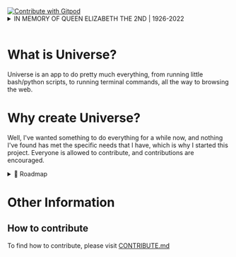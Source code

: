 <a href="https://gitpod.io/github.com/LinuxGamer/Universe">
  <img
    src="https://img.shields.io/badge/Contribute%20with-Gitpod-908a85?logo=gitpod"
    alt="Contribute with Gitpod"
  />
</a>
<br>
<details>
<summary>IN MEMORY OF QUEEN ELIZABETH THE 2ND | 1926-2022</summary>
On 8<sup>th</sup> September 2022, Queen Elizabeth II died peacefully at Balmoral Castle, Scotland. This banner is in memorial of her, and as such will be up until the date of her funeral (Monday 19th September 2022). R.I.P. Her Majesty.
</details>
<br>

# What is Universe?
Universe is an app to do pretty much everything, from running little bash/python scripts, to running terminal commands, all the way to browsing the web.

# Why create Universe?
Well, I've wanted something to do everything for a while now, and nothing I've found has met the specific needs that I have, which is why I started this project. Everyone is allowed to contribute, and contributions are encouraged.

<details>
<summary>📁 Roadmap</summary>
<br>

   | Task | Status | Expected Release |
   | :--- | :--- | :--- |
   | Add window | In Progress | v0.1 |
   | Add scrip tab | Not Started | v0.1 |
   | Add run script buttons | Not Started | v0.1 |
   | Add terminal tab  | Not Started | v0.5 |
<br>
</details>

# Other Information
## How to contribute
To find how to contribute, please visit [CONTRIBUTE.md](CONTRIBUTE.md)